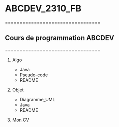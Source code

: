 # ABCDEV_2310_FB
=================================
## Cours de programmation ABCDEV
=================================
1. Algo
    * Java
    * Pseudo-code
    * README
2. Objet
    * Diagramme_UML
    * Java
    * README

2. [Mon CV](https://fbretonabcdev.github.io/Mon_CV/)
